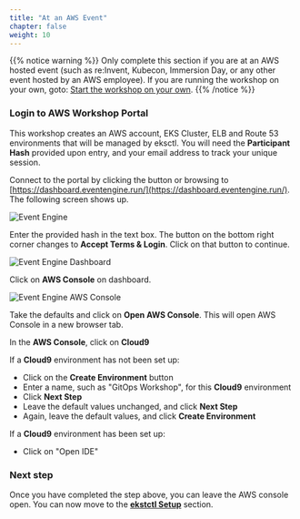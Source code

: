 ```yaml
---
title: "At an AWS Event"
chapter: false
weight: 10
---
```


{{% notice warning %}}
Only complete this section if you are at an AWS hosted event (such as re:Invent,
Kubecon, Immersion Day, or any other event hosted by an AWS employee). If you are running the workshop on your own, goto: [Start the workshop on your own](/10_aws_prerequisites/20_self_paced.html).
{{% /notice %}}

### Login to AWS Workshop Portal

This workshop creates an AWS account, EKS Cluster, ELB and Route 53 environments that will be managed by eksctl. You will need the **Participant Hash** provided upon entry, and your email address to track your unique session.

Connect to the portal by clicking the button or browsing to [https://dashboard.eventengine.run/](https://dashboard.eventengine.run/). The following screen shows up.

![Event Engine](/images/event-engine-initial-screen.png)

Enter the provided hash in the text box. The button on the bottom right corner changes to **Accept Terms & Login**. Click on that button to continue.

![Event Engine Dashboard](/images/event-engine-dashboard.png)

Click on **AWS Console** on dashboard.

![Event Engine AWS Console](/images/event-engine-aws-console.png)

Take the defaults and click on **Open AWS Console**. This will open AWS Console in a new browser tab.

In the **AWS Console**, click on **Cloud9**

If a **Cloud9** environment has not been set up:

- Click on the **Create Environment** button
- Enter a name, such as "GitOps Workshop", for this **Cloud9** environment
- Click **Next Step**
- Leave the default values unchanged, and click **Next Step**
- Again, leave the default values, and click **Create Environment**

If a **Cloud9** environment has been set up:

- Click on "Open IDE"


### Next step

Once you have completed the step above, you can leave the AWS console open. You can now move to the [**ekstctl Setup**](/20_weaveworks_prerequisites.html) section. 

